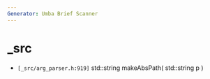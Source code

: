 ```yaml
---
Generator: Umba Brief Scanner
---
```


# _src

- `[_src/arg_parser.h:919]`
  std::string makeAbsPath( std::string p )

